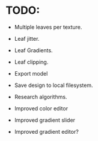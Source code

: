 # TODO:

* Multiple leaves per texture.
* Leaf jitter.
* Leaf Gradients.
* Leaf clipping.

* Export model
* Save design to local filesystem.
* Research algorithms.
* Improved color editor
* Improved gradient slider
* Improved gradient editor?
